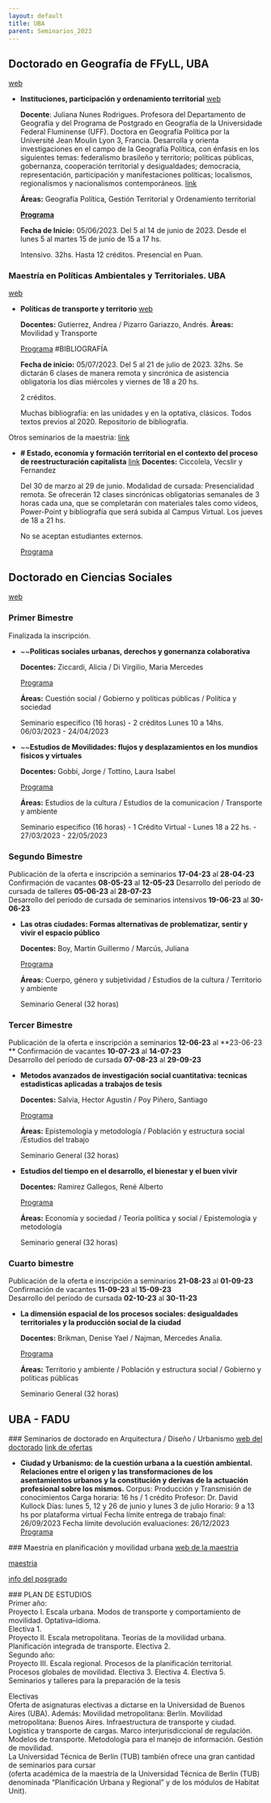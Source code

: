 ```yaml
---
layout: default
title: UBA
parent: Seminarios_2023
--- 
```


## Doctorado en Geografía de FFyLL, UBA

[web](http://posgrado.filo.uba.ar/seminarios-de-doctorado)

- **Instituciones, participación y ordenamiento territorial** [web](http://posgrado.filo.uba.ar/SemDoc2023-NunesRodrigues)

	**Docente**: Juliana Nunes Rodrigues. Profesora del Departamento de Geografía y del Programa de Postgrado en Geografía de la Universidade Federal Fluminense (UFF). Doctora en Geografía Política por la Université Jean Moulin Lyon 3, Francia.
	Desarrolla y orienta investigaciones en el campo de la Geografía Política, con énfasis en los siguientes temas: federalismo brasileño y territorio; políticas públicas, gobernanza, cooperación territorial y desigualdades; democracia, representación, participación y manifestaciones políticas; localismos, regionalismos y nacionalismos contemporáneos. [link](http://posgrado.filo.uba.ar/nunes-rodrigues-juliana)
	
	**Áreas:** Geografía Política, Gestión Territorial y Ordenamiento territorial
	
	[**Programa**](http://posgrado.filo.uba.ar/sites/posgrado.filo.uba.ar/files/Programa%20Seminario%20de%20Doctorado%20presencial%202023.%20NUNES.pdf) 
	
	**Fecha de Inicio:** 05/06/2023. Del 5 al 14 de junio de 2023. Desde el lunes 5 al martes 15 de junio de 15 a 17 hs.
	
	Intensivo. 32hs. Hasta 12 créditos. Presencial en Puan. 

### Maestría en Políticas Ambientales y Territoriales. UBA

[web](http://posgrado.filo.uba.ar/maestr%C3%ADa-en-pol%C3%ADticas-ambientales-y-territoriales)

- **Políticas de transporte y territorio** [web](http://posgrado.filo.uba.ar/pol%C3%ADticas-de-transporte-y-territorio-3)

	**Docentes:** Gutierrez, Andrea / Pizarro Gariazzo, Andrés.
	**Àreas:** Movilidad y Transporte
	
	[Programa](http://posgrado.filo.uba.ar/sites/posgrado.filo.uba.ar/files/Politicas%20de%20Transporte%20y%20Territorio%20-%202023.pdf) #BIBLIOGRAFÍA 
	
	**Fecha de inicio:** 05/07/2023. Del 5 al 21 de julio de 2023. 32hs. Se dictarán 6 clases de manera remota y sincrónica de asistencia obligatoria los días miércoles y viernes de 18 a 20 hs.
	
	2 créditos. 
	
	Muchas bibliografía: en las unidades y en la optativa, clásicos. Todos textos previos al 2020. 
	Repositorio de bibliografia.  

Otros seminarios de la maestria: [link](http://posgrado.filo.uba.ar/plandeestudios-218)

- **# Estado, economía y formación territorial en el contexto del proceso de reestructuración capitalista** [link](http://posgrado.filo.uba.ar/estado-econom%C3%ADa-y-formaci%C3%B3n-territorial-en-el-contexto-del-proceso-de-reestructuraci%C3%B3n-capitalista-3)
	**Docentes:** Ciccolela, Vecslir y Fernandez 
	
	Del 30 de marzo al 29 de junio. Modalidad de cursada: Presencialidad remota. Se ofrecerán 12 clases sincrónicas obligatorias semanales de 3 horas cada una, que se completarán con materiales tales como videos, Power-Point y bibliografía que será subida al Campus Virtual. Los jueves de 18 a 21 hs. 
	
	No se aceptan estudiantes externos.
	
	[Programa](http://posgrado.filo.uba.ar/sites/posgrado.filo.uba.ar/files/PROGRAMA%20SEM%20MPAYT%202023.pdf)

## Doctorado en Ciencias Sociales

[web](http://www.sociales.uba.ar/posgrados/doctorado/#Seminarios)

### Primer Bimestre
Finalizada la inscripción.

- ~~**Politicas sociales urbanas, derechos y gonernanza colaborativa**
	
	**Docentes:**  Ziccardi, Alicia / Di Virgilio, Maria Mercedes
	
	[Programa](https://drive.google.com/file/d/1RFNGUKBFLaP4mxIRv-KuUmbtS-ZEk3Xe/view)
	
	**Áreas:** Cuestión social / Gobierno y políticas públicas / Política y sociedad
	
	Seminario especifico (16 horas) - 2 créditos
	Lunes 10 a 14hs. 06/03/2023 - 24/04/2023
	

- ~~**Estudios de Movilidades: flujos y desplazamientos en los mundios fisicos y virtuales**
	
	**Docentes:**  Gobbi, Jorge / Tottino, Laura Isabel
	
	[Programa](https://drive.google.com/file/d/1FVPB97uyhWNLxsEMbhPsH4h2k8Uwp2jQ/view)
	
	**Áreas:** Estudios de la cultura / Estudios de la comunicacion / Transporte y ambiente
	
	Seminario especifico (16 horas) - 1 Crédito
	Virtual - Lunes 18 a 22 hs. - 27/03/2023 - 22/05/2023 

### Segundo Bimestre
Publicación de la oferta e inscripción a seminarios **17-04-23** al **28-04-23**  
Confirmación de vacantes **08-05-23** al **12-05-23** 
Desarrollo del período de cursada de talleres **05-06-23** al **28-07-23**  
Desarrollo del período de cursada de seminarios intensivos **19-06-23** al **30-06-23**

- **Las otras ciudades: Formas alternativas de problematizar, sentir y vivir el espacio público**
	
	**Docentes:** Boy, Martin Guillermo / Marcús, Juliana
	
	[Programa](https://drive.google.com/file/d/1kO9R0Nkh9fVYt0rXUs0uT76ZC2yLAMUO/view)
	
	**Áreas:** Cuerpo, género y subjetividad / Estudios de la cultura / Territorio y ambiente
	
	Seminario General (32 horas)


### Tercer Bimestre

Publicación de la oferta e inscripción a seminarios **12-06-23** al **23-06-23  **
Confirmación de vacantes **10-07-23** al **14-07-23**  
Desarrollo del período de cursada **07-08-23** al **29-09-23**

- **Metodos avanzados de investigación social cuantitativa: tecnicas estadisticas aplicadas a trabajos de tesis**
	
	**Docentes:**  Salvia, Hector Agustin / Poy Piñero, Santiago
	
	[Programa](https://drive.google.com/file/d/1J3-tnWZulMVe9UoMC40Ta07-pK3KdEwU/view)
	
	**Áreas:** Epistemología y metodología / Población y estructura social /Estudios del trabajo
	
	Seminario General (32 horas)

- **Estudios del tiempo en el desarrollo, el bienestar y el buen vivir**
	
	**Docentes:** Ramirez Gallegos, René Alberto
	
	[Programa](https://drive.google.com/file/d/1mbnHI3T2UmRSl1p6nbJE0H4V-9REGoJp/view)
	
	**Áreas:** Economía y sociedad / Teoría política y social / Epistemología y metodología
	
	Seminario general (32 horas)

### Cuarto bimestre
Publicación de la oferta e inscripción a seminarios **21-08-23** al **01-09-23**  
Confirmación de vacantes **11-09-23** al **15-09-23**  
Desarrollo del período de cursada **02-10-23** al **30-11-23**

- **La dimensión espacial de los procesos sociales: desigualdades territoriales y la producción social de la ciudad**
	
	**Docentes:** Brikman, Denise Yael / Najman, Mercedes Analia. 
	
	[Programa](https://drive.google.com/file/d/1RDABuKUPwyc17OBEg1a42Weifnb6AOuW/view)
	
	**Áreas:** Territorio y ambiente / Población y estructura social / Gobierno y políticas públicas
	
	Seminario General (32 horas) 

## UBA - FADU

### Seminarios de doctorado en Arquitectura / Diseño / Urbanismo
[web del doctorado](https://www.fadu.uba.ar/categoria/34-doctorado)
[link de ofertas](https://drive.google.com/file/d/1IhEhoqOJ9Q3WMDaFWr9AZi6FVPu44F9-/view)

- **Ciudad y Urbanismo: de la cuestión urbana a la cuestión ambiental. Relaciones entre el origen y las transformaciones de los asentamientos urbanos y la constitución y derivas de la actuación profesional sobre los mismos.**
	Corpus: Producción y Transmisión de conocimientos
	Carga horaria: 16 hs / 1 crédito
	Profesor: Dr. David Kullock
	Días: lunes 5, 12 y 26 de junio y lunes 3 de julio
	Horario: 9 a 13 hs por plataforma virtual
	Fecha límite entrega de trabajo final: 26/09/2023
	Fecha límite devolución evaluaciones: 26/12/2023
	[Programa](https://drive.google.com/file/d/1GltxXGHAA9p-dDc918lFw93cHa_xWqVl/view)

### Maestría en planificación y movilidad urbana
[web de la maestria](https://www.fadu.uba.ar/post/1151-67-planificacin-y-movilidad-urbana-maestra-uba-con-participacin-fadu)

[maestria](https://www.uba.ar/posgrados/noticia.php?id=202)

[info del posgrado](https://www.uba.ar/posgrados/archivos/MAE-PLANFICACION-Y-MOVILIDAD-URBANA.pdf)

### PLAN DE ESTUDIOS  
Primer año:  
Proyecto I. Escala urbana. Modos de transporte y comportamiento de movilidad. Optativa–idioma.  
Electiva 1.  
Proyecto II. Escala metropolitana. Teorías de la movilidad urbana. Planificación integrada de transporte. Electiva 2.  
Segundo año:  
Proyecto III. Escala regional. Procesos de la planificación territorial. Procesos globales de movilidad.
Electiva 3. Electiva 4. Electiva 5.  
Seminarios y talleres para la preparación de la tesis  

Electivas  
Oferta de asignaturas electivas a dictarse en la Universidad de Buenos Aires (UBA). Además:
Movilidad metropolitana: Berlín. 
Movilidad metropolitana: Buenos Aires. 
Infraestructura de transporte y ciudad. 
Logística y transporte de cargas. 
Marco interjurisdiccional de regulación. 
Modelos de  transporte. 
Metodología para el manejo de información. 
Gestión de movilidad.  
La Universidad Técnica de Berlín (TUB) también ofrece una gran cantidad de seminarios para cursar  
(oferta académica de la maestría de la Universidad Técnica de Berlín (TUB) denominada “Planificación Urbana y Regional” y de los módulos de Habitat Unit).
